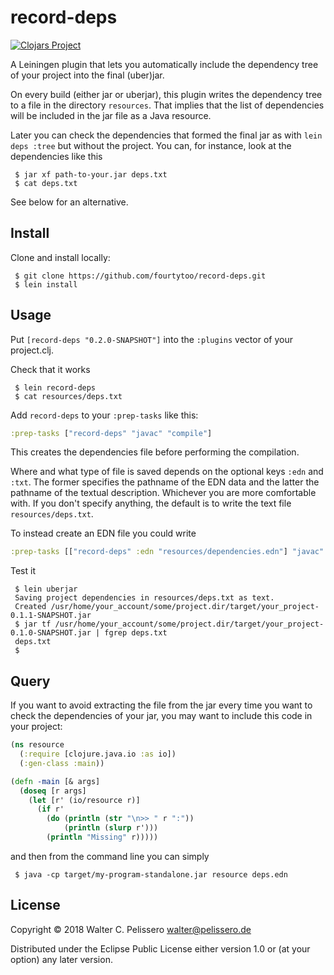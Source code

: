 # record-deps

[![Clojars Project](https://img.shields.io/clojars/v/fourtytoo/record-deps.svg)](https://clojars.org/fourtytoo/record-deps)

A Leiningen plugin that lets you automatically include the dependency
tree of your project into the final (uber)jar.

On every build (either jar or uberjar), this plugin writes the
dependency tree to a file in the directory `resources`.  That implies
that the list of dependencies will be included in the jar file as a
Java resource.

Later you can check the dependencies that formed the final jar as with
`lein deps :tree` but without the project.  You can, for instance,
look at the dependencies like this

```console
 $ jar xf path-to-your.jar deps.txt
 $ cat deps.txt
```

See below for an alternative.


## Install

Clone and install locally:

```console
 $ git clone https://github.com/fourtytoo/record-deps.git
 $ lein install
```


## Usage

Put `[record-deps "0.2.0-SNAPSHOT"]` into the `:plugins` vector of
your project.clj.

Check that it works

```console
 $ lein record-deps
 $ cat resources/deps.txt
```

Add `record-deps` to your `:prep-tasks` like this:

```clojure
:prep-tasks ["record-deps" "javac" "compile"]
```

This creates the dependencies file before performing the compilation.

Where and what type of file is saved depends on the optional keys
`:edn` and `:txt`.  The former specifies the pathname of the EDN data
and the latter the pathname of the textual description.  Whichever you
are more comfortable with.  If you don't specify anything, the default
is to write the text file `resources/deps.txt`.

To instead create an EDN file you could write

```clojure
:prep-tasks [["record-deps" :edn "resources/dependencies.edn"] "javac" "compile"]
```

Test it

```console
 $ lein uberjar
 Saving project dependencies in resources/deps.txt as text.
 Created /usr/home/your_account/some/project.dir/target/your_project-0.1.1-SNAPSHOT.jar
 $ jar tf /usr/home/your_account/some/project.dir/target/your_project-0.1.0-SNAPSHOT.jar | fgrep deps.txt
 deps.txt
 $
```


## Query

If you want to avoid extracting the file from the jar every time you
want to check the dependencies of your jar, you may want to include
this code in your project:

```clojure
(ns resource
  (:require [clojure.java.io :as io])
  (:gen-class :main))

(defn -main [& args]
  (doseq [r args]
    (let [r' (io/resource r)]
      (if r'
        (do (println (str "\n>> " r ":"))
            (println (slurp r')))
        (println "Missing" r)))))
```

and then from the command line you can simply

```console
 $ java -cp target/my-program-standalone.jar resource deps.edn
```

## License

Copyright © 2018 Walter C. Pelissero <walter@pelissero.de>

Distributed under the Eclipse Public License either version 1.0 or (at
your option) any later version.
